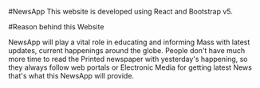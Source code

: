 #NewsApp
This website is developed using React and Bootstrap v5.

#Reason behind this Website

NewsApp will play a vital role in educating and informing Mass with latest updates, current happenings around the globe. People don't have much more time to read the Printed newspaper with yesterday's happening, so they always follow web portals or Electronic Media for getting latest News that's what this NewsApp will provide.

